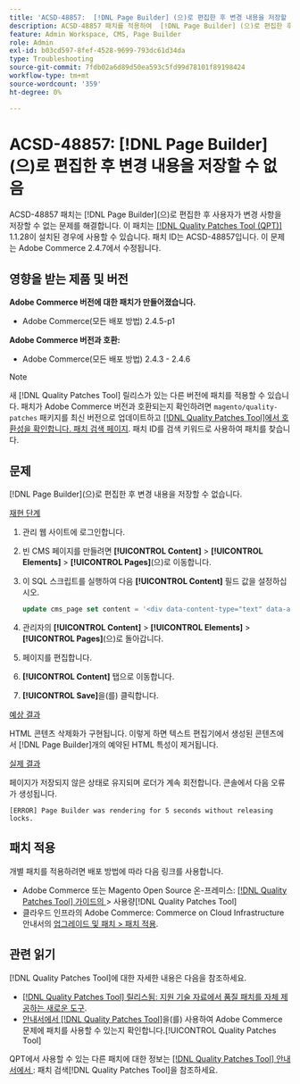 ```yaml
---
title: 'ACSD-48857:  [!DNL Page Builder] (으)로 편집한 후 변경 내용을 저장할 수 없음'
description: ACSD-48857 패치를 적용하여  [!DNL Page Builder] (으)로 편집한 후 사용자가 변경 사항을 저장할 수 없는 Adobe Commerce 문제를 해결합니다.
feature: Admin Workspace, CMS, Page Builder
role: Admin
exl-id: b03cd597-8fef-4528-9699-793dc61d34da
type: Troubleshooting
source-git-commit: 7fdb02a6d89d50ea593c5fd99d78101f89198424
workflow-type: tm+mt
source-wordcount: '359'
ht-degree: 0%

---
```


# ACSD-48857: [!DNL Page Builder]&#x200B;(으)로 편집한 후 변경 내용을 저장할 수 없음

ACSD-48857 패치는 [!DNL Page Builder]&#x200B;(으)로 편집한 후 사용자가 변경 사항을 저장할 수 없는 문제를 해결합니다. 이 패치는 [[!DNL Quality Patches Tool (QPT)]](https://experienceleague.adobe.com/en/docs/commerce-operations/tools/quality-patches-tool/quality-patches-tool-to-self-serve-quality-patches) 1.1.28이 설치된 경우에 사용할 수 있습니다. 패치 ID는 ACSD-48857입니다. 이 문제는 Adobe Commerce 2.4.7에서 수정됩니다.

## 영향을 받는 제품 및 버전

**Adobe Commerce 버전에 대한 패치가 만들어졌습니다.**

* Adobe Commerce(모든 배포 방법) 2.4.5-p1

**Adobe Commerce 버전과 호환:**

* Adobe Commerce(모든 배포 방법) 2.4.3 - 2.4.6

>[!NOTE]
>
>새 [!DNL Quality Patches Tool] 릴리스가 있는 다른 버전에 패치를 적용할 수 있습니다. 패치가 Adobe Commerce 버전과 호환되는지 확인하려면 `magento/quality-patches` 패키지를 최신 버전으로 업데이트하고 [[!DNL Quality Patches Tool]에서 호환성을 확인합니다. 패치 검색 페이지](https://experienceleague.adobe.com/tools/commerce-quality-patches/index.html). 패치 ID를 검색 키워드로 사용하여 패치를 찾습니다.

## 문제

[!DNL Page Builder]&#x200B;(으)로 편집한 후 변경 내용을 저장할 수 없습니다.

<u>재현 단계</u>

1. 관리 웹 사이트에 로그인합니다.
1. 빈 CMS 페이지를 만들려면 **[!UICONTROL Content]** > **[!UICONTROL Elements]** > **[!UICONTROL Pages]**(으)로 이동합니다.
1. 이 SQL 스크립트를 실행하여 다음 **[!UICONTROL Content]** 필드 값을 설정하십시오.

   ```SQL
   update cms_page set content = '<div data-content-type="text" data-appearance="default" data-element="main"><h4 style="text-align: center;" contenteditable="true" data-placeholder="Edit Heading Text" data-content-type="heading" data-appearance="default" data-element="main">THE RULES</h4></div>' where page_id=8;
   ```

1. 관리자의 **[!UICONTROL Content]** > **[!UICONTROL Elements]** > **[!UICONTROL Pages]**(으)로 돌아갑니다.
1. 페이지를 편집합니다.
1. **[!UICONTROL Content]** 탭으로 이동합니다.
1. **[!UICONTROL Save]**&#x200B;을(를) 클릭합니다.

<u>예상 결과</u>

HTML 콘텐츠 삭제화가 구현됩니다. 이렇게 하면 텍스트 편집기에서 생성된 콘텐츠에서 [!DNL Page Builder]개의 예약된 HTML 특성이 제거됩니다.

<u>실제 결과</u>

페이지가 저장되지 않은 상태로 유지되며 로더가 계속 회전합니다. 콘솔에서 다음 오류가 생성됩니다.

```
[ERROR] Page Builder was rendering for 5 seconds without releasing locks.
```

## 패치 적용

개별 패치를 적용하려면 배포 방법에 따라 다음 링크를 사용합니다.

* Adobe Commerce 또는 Magento Open Source 온-프레미스: [[!DNL Quality Patches Tool]  가이드의 ](/help/tools/quality-patches-tool/usage.md)> 사용량[!DNL Quality Patches Tool]
* 클라우드 인프라의 Adobe Commerce: Commerce on Cloud Infrastructure 안내서의 [업그레이드 및 패치 > 패치 적용](https://experienceleague.adobe.com/docs/commerce-cloud-service/user-guide/develop/upgrade/apply-patches.html).

## 관련 읽기

[!DNL Quality Patches Tool]에 대한 자세한 내용은 다음을 참조하세요.

* [[!DNL Quality Patches Tool] 릴리스됨: 지원 기술 자료에서 품질 패치를 자체 제공하는 새로운 도구](https://experienceleague.adobe.com/en/docs/commerce-operations/tools/quality-patches-tool/quality-patches-tool-to-self-serve-quality-patches).
* [ 안내서에서  [!DNL Quality Patches Tool]](/help/tools/quality-patches-tool/patches-available-in-qpt/check-patch-for-magento-issue-with-magento-quality-patches.md)을(를) 사용하여 Adobe Commerce 문제에 패치를 사용할 수 있는지 확인합니다.[!UICONTROL Quality Patches Tool]


QPT에서 사용할 수 있는 다른 패치에 대한 정보는 [[!DNL Quality Patches Tool] 안내서에서 ](https://experienceleague.adobe.com/tools/commerce-quality-patches/index.html): 패치 검색[!DNL Quality Patches Tool]을 참조하세요.
